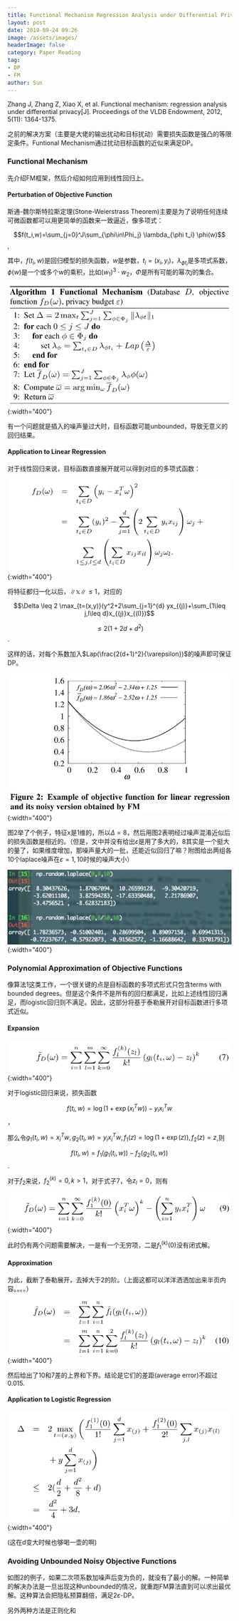 ```yaml
---
title: Functional Mechanism Regression Analysis under Differential Privacy
layout: post
date: 2019-09-24 09:26
image: /assets/images/
headerImage: false
category: Paper Reading
tag:
- DP
- FM
author: Sun
---
```


Zhang J, Zhang Z, Xiao X, et al. Functional mechanism: regression analysis under differential privacy[J]. Proceedings of the VLDB Endowment, 2012, 5(11): 1364-1375.

之前的解决方案（主要是大佬的输出扰动和目标扰动）需要损失函数是强凸的等限定条件。Funtional Mechanism通过扰动目标函数的近似来满足DP。

<!--more-->

### Functional Mechanism

先介绍FM框架，然后介绍如何应用到线性回归上。

#### Perturbation of Objective Function

斯通-魏尔斯特拉斯定理(Stone-Weierstrass Theorem)主要是为了说明任何连续可微函数都可以用更简单的函数来一致逼近，像多项式：

$$f(t_i,w)=\sum_{j=0}^J\sum_{\phi\in\Phi_j} \lambda_{\phi t_i} \phi(w)$$,

其中，$f(t_i,w)$是回归模型的损失函数，$w$是参数，$t_i = (x_i,y_i)$，$\lambda_{\phi t_i}$是多项式系数，$\phi(w)$是一个或多个$w$的乘积，比如$(w_1)^3\cdot w_2$，$\Phi$是所有可能的幂次$j$的集合。

![](/assets/images/2019-09-24-Functional-Mechanism/Functional-Mechanism.png){:width="400"}

有一个问题就是插入的噪声量过大时，目标函数可能unbounded，导致无意义的回归结果。

#### Application to Linear Regression

对于线性回归来说，目标函数直接展开就可以得到对应的多项式函数：

![](/assets/images/2019-09-24-Functional-Mechanism/image-20190924154744684.png){:width="400"}

将特征都归一化以后，$\|\mathbb{x}\| \leq 1$，对应的

$$\Delta \leq 2 \max_{t=(x,y)}(y^2+2\sum_{j=1}^{d} yx_{(j)}+\sum_{1\leq j,l\leq d}x_{(j)}x_{(l)})$$

$$\leq 2(1+2d+d^2)$$.

这样的话，对每个系数加入$Lap(\frac{2(d+1)^2}{\varepsilon})$的噪声即可保证DP。

![](/assets/images/2019-09-24-Functional-Mechanism/image-20190924162630807.png){:width="400"}

图2举了个例子，特征x是1维的，所以$\Delta=8$，然后用图2表明经过噪声混淆近似后的损失函数是相近的。（但是，文中并没有给出$\varepsilon$是用了多大的，8其实是一个挺大的量了，如果维度增加，那噪声量大的一批，还能近似回归了嘛？附图给出两组各10个laplace噪声在$\varepsilon=1,10$时候的噪声大小）

![](/assets/images/2019-09-24-Functional-Mechanism/image-20190924163928475.png){:width="400"}

### Polynomial Approximation of Objective Functions

像算法1这类工作，一个很关键的点是目标函数的多项式形式只包含terms with bounded degrees。但是这个条件不是所有的回归都满足，比如上述线性回归满足，而logistic回归则不满足。因此，这部分将基于泰勒展开对目标函数进行多项式近似。

#### Expansion

![](/assets/images/2019-09-24-Functional-Mechanism/image-20190924205508341.png){:width="400"}

对于logistic回归来说，损失函数

$$f(t_i,w) = \log(1+\exp(x_i^T w))-y_ix_i^Tw$$，

那么令$g_1(t_i,w)=x_i^Tw, g_2(t_i,w)=y_i x_i^Tw, f_1(z)=\log(1+\exp(z)),f_2(z)=z$,则

$$f(t_i,w) = f_1(g_1(t_i,w))-f_2(g_2(t_i,w))$$.

对于$f_2$来说，$f_2^{(k)}=0, k>1$，对于式子7，令$z_l=0$，则有

![](/assets/images/2019-09-24-Functional-Mechanism/image-20190924211425145.png){:width="400"}

此时仍有两个问题需要解决，一是有一个无穷项，二是$f_{1}^{(k)}(0)$没有闭式解。

#### Approximation

为此，截断了泰勒展开，去掉大于2的阶。（上面这都可以洋洋洒洒加出来半页内容。。。。）

![](/assets/images/2019-09-24-Functional-Mechanism/image-20190924212141697.png){:width="400"}

然后给出了10和7差的上界和下界。结论是它们的差距(average error)不超过0.015.

#### Application to Logistic Regression

![](/assets/images/2019-09-24-Functional-Mechanism/image-20190924212751445.png){:width="400"}

(这在d变大时候也够喝一壶的啊)

### Avoiding Unbounded Noisy Objective Functions

如图2的例子，如果二次项系数加噪声后变为负的，就没有了最小的解。一种简单的解决办法是一旦出现这种unbounded的情况，就重跑FM算法直到可以求出最优解。这种算法会把隐私预算翻倍，满足$2\varepsilon$-DP。

另外两种方法是正则化和















